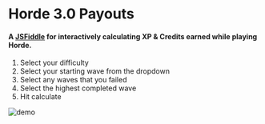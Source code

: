 # Horde 3.0 Payouts

#### A [JSFiddle](https://jsfiddle.net) for interactively calculating XP & Credits earned while playing Horde.

1. Select your difficulty
2. Select your starting wave from the dropdown
3. Select any waves that you failed 
4. Select the highest completed wave
5. Hit calculate

![demo](http://i.imgur.com/EOrq4Ys.png)
